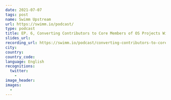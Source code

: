 ```yaml
---
date: 2021-07-07
tags: post
name: Swimm Upstream
url: https://swimm.io/podcast/
type: podcast
title: EP. 6, Converting Contributors to Core Members of OS Projects With Liran Tal
slides_url:
recording_url: https://swimm.io/podcast/converting-contributors-to-core-members-of-os-projects-with-liran-tal-S01E06/
city:
country:
country_code:
language: English
recognitions:
  twitter:
    -
image_header:
images:
  -
---
```

